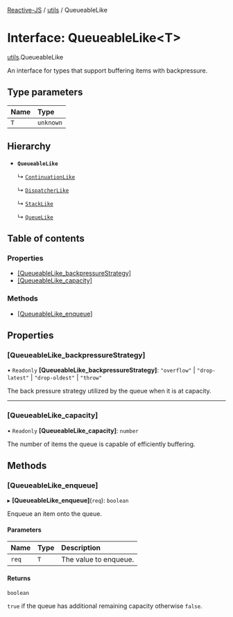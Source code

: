 [Reactive-JS](../README.md) / [utils](../modules/utils.md) / QueueableLike

# Interface: QueueableLike<T\>

[utils](../modules/utils.md).QueueableLike

An interface for types that support buffering items with backpressure.

## Type parameters

| Name | Type |
| :------ | :------ |
| `T` | `unknown` |

## Hierarchy

- **`QueueableLike`**

  ↳ [`ContinuationLike`](concurrent.ContinuationLike.md)

  ↳ [`DispatcherLike`](rx.DispatcherLike.md)

  ↳ [`StackLike`](utils.StackLike.md)

  ↳ [`QueueLike`](utils.QueueLike.md)

## Table of contents

### Properties

- [[QueueableLike\_backpressureStrategy]](utils.QueueableLike.md#[queueablelike_backpressurestrategy])
- [[QueueableLike\_capacity]](utils.QueueableLike.md#[queueablelike_capacity])

### Methods

- [[QueueableLike\_enqueue]](utils.QueueableLike.md#[queueablelike_enqueue])

## Properties

### [QueueableLike\_backpressureStrategy]

• `Readonly` **[QueueableLike\_backpressureStrategy]**: ``"overflow"`` \| ``"drop-latest"`` \| ``"drop-oldest"`` \| ``"throw"``

The back pressure strategy utilized by the queue when it is at capacity.

___

### [QueueableLike\_capacity]

• `Readonly` **[QueueableLike\_capacity]**: `number`

The number of items the queue is capable of efficiently buffering.

## Methods

### [QueueableLike\_enqueue]

▸ **[QueueableLike_enqueue]**(`req`): `boolean`

Enqueue an item onto the queue.

#### Parameters

| Name | Type | Description |
| :------ | :------ | :------ |
| `req` | `T` | The value to enqueue. |

#### Returns

`boolean`

`true` if the queue has additional remaining capacity otherwise `false`.
